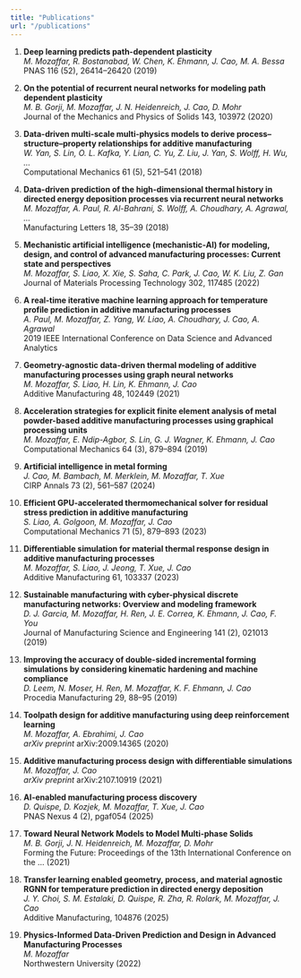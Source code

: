 ```yaml
---
title: "Publications"
url: "/publications"
---
```


1. **Deep learning predicts path-dependent plasticity**  
   _M. Mozaffar, R. Bostanabad, W. Chen, K. Ehmann, J. Cao, M. A. Bessa_  
   PNAS 116 (52), 26414–26420 (2019)

2. **On the potential of recurrent neural networks for modeling path dependent plasticity**  
   _M. B. Gorji, M. Mozaffar, J. N. Heidenreich, J. Cao, D. Mohr_  
   Journal of the Mechanics and Physics of Solids 143, 103972 (2020)

3. **Data-driven multi-scale multi-physics models to derive process–structure–property relationships for additive manufacturing**  
   _W. Yan, S. Lin, O. L. Kafka, Y. Lian, C. Yu, Z. Liu, J. Yan, S. Wolff, H. Wu, …_  
   Computational Mechanics 61 (5), 521–541 (2018)

4. **Data-driven prediction of the high-dimensional thermal history in directed energy deposition processes via recurrent neural networks**  
   _M. Mozaffar, A. Paul, R. Al-Bahrani, S. Wolff, A. Choudhary, A. Agrawal, …_  
   Manufacturing Letters 18, 35–39 (2018)

5. **Mechanistic artificial intelligence (mechanistic-AI) for modeling, design, and control of advanced manufacturing processes: Current state and perspectives**  
   _M. Mozaffar, S. Liao, X. Xie, S. Saha, C. Park, J. Cao, W. K. Liu, Z. Gan_  
   Journal of Materials Processing Technology 302, 117485 (2022)

6. **A real-time iterative machine learning approach for temperature profile prediction in additive manufacturing processes**  
   _A. Paul, M. Mozaffar, Z. Yang, W. Liao, A. Choudhary, J. Cao, A. Agrawal_  
   2019 IEEE International Conference on Data Science and Advanced Analytics

7. **Geometry-agnostic data-driven thermal modeling of additive manufacturing processes using graph neural networks**  
   _M. Mozaffar, S. Liao, H. Lin, K. Ehmann, J. Cao_  
   Additive Manufacturing 48, 102449 (2021)

8. **Acceleration strategies for explicit finite element analysis of metal powder-based additive manufacturing processes using graphical processing units**  
   _M. Mozaffar, E. Ndip-Agbor, S. Lin, G. J. Wagner, K. Ehmann, J. Cao_  
   Computational Mechanics 64 (3), 879–894 (2019)

9. **Artificial intelligence in metal forming**  
   _J. Cao, M. Bambach, M. Merklein, M. Mozaffar, T. Xue_  
   CIRP Annals 73 (2), 561–587 (2024)

10. **Efficient GPU-accelerated thermomechanical solver for residual stress prediction in additive manufacturing**  
    _S. Liao, A. Golgoon, M. Mozaffar, J. Cao_  
    Computational Mechanics 71 (5), 879–893 (2023)

11. **Differentiable simulation for material thermal response design in additive manufacturing processes**  
    _M. Mozaffar, S. Liao, J. Jeong, T. Xue, J. Cao_  
    Additive Manufacturing 61, 103337 (2023)

12. **Sustainable manufacturing with cyber-physical discrete manufacturing networks: Overview and modeling framework**  
    _D. J. Garcia, M. Mozaffar, H. Ren, J. E. Correa, K. Ehmann, J. Cao, F. You_  
    Journal of Manufacturing Science and Engineering 141 (2), 021013 (2019)

13. **Improving the accuracy of double-sided incremental forming simulations by considering kinematic hardening and machine compliance**  
    _D. Leem, N. Moser, H. Ren, M. Mozaffar, K. F. Ehmann, J. Cao_  
    Procedia Manufacturing 29, 88–95 (2019)

14. **Toolpath design for additive manufacturing using deep reinforcement learning**  
    _M. Mozaffar, A. Ebrahimi, J. Cao_  
    _arXiv preprint_ arXiv:2009.14365 (2020)

15. **Additive manufacturing process design with differentiable simulations**  
    _M. Mozaffar, J. Cao_  
    _arXiv preprint_ arXiv:2107.10919 (2021)

16. **AI-enabled manufacturing process discovery**  
    _D. Quispe, D. Kozjek, M. Mozaffar, T. Xue, J. Cao_  
    PNAS Nexus 4 (2), pgaf054 (2025)

17. **Toward Neural Network Models to Model Multi-phase Solids**  
    _M. B. Gorji, J. N. Heidenreich, M. Mozaffar, D. Mohr_  
    Forming the Future: Proceedings of the 13th International Conference on the … (2021)

18. **Transfer learning enabled geometry, process, and material agnostic RGNN for temperature prediction in directed energy deposition**  
    _J. Y. Choi, S. M. Estalaki, D. Quispe, R. Zha, R. Rolark, M. Mozaffar, J. Cao_  
    Additive Manufacturing, 104876 (2025)

19. **Physics-Informed Data-Driven Prediction and Design in Advanced Manufacturing Processes**  
    _M. Mozaffar_  
    Northwestern University (2022)

